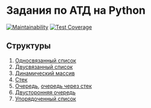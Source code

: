 # Задания по АТД на Python

[![Maintainability](https://api.codeclimate.com/v1/badges/7b2cbff33891122c5202/maintainability)](https://codeclimate.com/github/bondiano/skillsmart-py/maintainability) 
[![Test Coverage](https://api.codeclimate.com/v1/badges/7b2cbff33891122c5202/test_coverage)](https://codeclimate.com/github/bondiano/skillsmart-py/test_coverage)

## Структуры

1. [Односвязанный список](./algorithms/linked_list.py)
1. [Двусвязанный список](./algorithms/linked_list2.py)
1. [Динамический массив](./algorithms/dyn_array.py)
1. [Стек](./algorithms/stack.py)
1. [Очередь](./algorithms/queue.py), [очередь через стек](./algorithms/queue_on_stack.py)
1. [Двусторонняя очередь](./algorithms/deque.py)
1. [Упорядоченный список](./algorithms/ordered_list.py)
